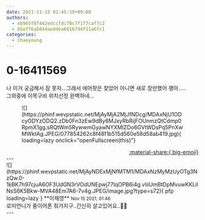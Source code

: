 ```yaml
---
date: 2021-11-15 01:45:19+09:00
authors:
  - eb965f8f442edccfdc78c7f1f7caf7c2
  - 65eff6ab044ae8dea6816794f11a6fc1
categories:
  - Chaeyoung
---
```


# 0-16411569

<div class="post-container" markdown="1">
<div class="content-container md-sidebar__scrollwrap" markdown="1">

나 이거 궁금해서 잠 못자...그래서 에어팟은 찾았어 아니면 새로 장만했어 꽹아.....<br>그와중에 이목구비 위치선정 완벽하네...
<figure markdown="1">
![](https://phinf.wevpstatic.net/MjAyMjA2MjJfNDcg/MDAxNjU1ODcyODYzODQ2.zDb0Fn3zEw9dBy6MJxyRbRijFOUnmzQtCdmp0RpmX1gg.sRQtWm5RywwmGyawNYXMIZDo6GVtWDsPq5PnXwMWktAg.JPEG/077854262c8f48f1b515d560e58d58ab419.jpg){ loading=lazy onclick="openFullscreen(this)"}
</figure>


</div>
</div>

<div style="text-align: right;" markdown="1">
<a href="https://weverse.io/fromis9/fanpost/0-16411569" style="text-align: right;">:material-share:{.big-emoji}</a>
</div>
---

<div class="comments-container md-sidebar__scrollwrap" markdown="1">
<div class="comment" markdown="1">
<div class='id-container' markdown="1">
![](https://phinf.wevpstatic.net/MjAyNDExMjNfMTM1/MDAxNzMyMzUyOTg3NzQw.0-1kBK7h97cjuA6OF3UdGN3rVOdUNEpwj77IqOPB6i4g.vliiUmBtDpMvuwKKLiINsS6K5Bkw-MVA48Em7A6-7v4g.JPEG/image.jpg?type=s72){ pfp loading=lazy }
**<span class="artist">이채영</span>** <small>Nov 15 2021, 01:46</small><br>
</div>
<div class='comment-body' markdown="1">
로미언니가 줄이어폰 줘가지구..간신히 살고있어요..🥺🥺
</div>
</div>
</div>
---
